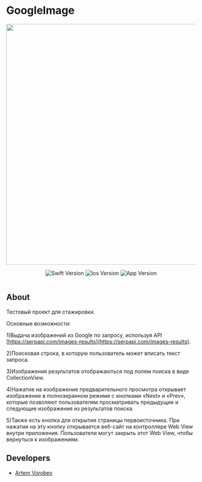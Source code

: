 # GoogleImage

<p align="center">
      <img src="https://media.giphy.com/media/EauwThrXwq0EWngOcT/giphy.gif" width="640">
</p>

<p align="center">
   <img src="https://img.shields.io/badge/Swift-Version%205-lightgrey" alt="Swift Version">
   <img src="https://img.shields.io/badge/Ios-Version%2015%2B-important" alt="Ios Version">
   <img src="https://img.shields.io/badge/App-Version%201.0-informational" alt="App Version">
</p>

<p align="center">
<img src="https://komarev.com/ghpvc/?username=IHIierO&style=flat-square&color=blue" alt=""/>
</p>

## About

Тестовый проект для стажировки.

Основные возможности:

1)Выдача изображений из Google по запросу, используя API [https://serpapi.com/images-results](https://serpapi.com/images-results).

2)Поисковая строка, в которую пользователь может вписать текст запроса.

3)Изображения результатов отображаються под полем поиска в виде CollectionView.

4)Нажатие на изображение предварительного просмотра открывает изображение в полноэкранном режиме с кнопками «Next» и «Prev», которые позволяют пользователям просматривать предыдущие и следующие изображения из результатов поиска.

5)Также есть кнопка для открытия страницы первоисточника. При нажатии на эту
кнопку открывается веб-сайт на контроллере Web View внутри приложения. Пользователи могут закрыть этот Web View, чтобы вернуться к изображениям.

## Developers

- [Artem Vorobev](https://gist.github.com/IHIierO)

